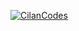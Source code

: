 [![CilanCodes](https://github.com/CilanCodes/CilanCodes/blob/main/_README/github-cilancodes.gif)](https://github.com/CilanCodes)

<!--
Welcome, I am CilanCodes. Nice to meet you!
-->
